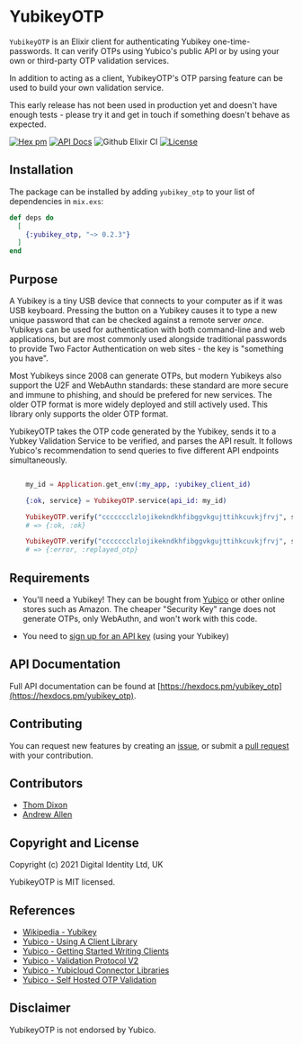 # YubikeyOTP

`YubikeyOTP` is an Elixir client for authenticating Yubikey one-time-passwords. It can verify OTPs using Yubico's public
API or by using your own or third-party OTP validation services.

In addition to acting as a client, YubikeyOTP's OTP parsing feature can be used to build your own validation service.

This early release has not been used in production yet and doesn't have enough tests - please try it and get in touch if
something doesn't behave as expected.

[![Hex pm](http://img.shields.io/hexpm/v/yubikey_otp.svg?style=flat)](https://hex.pm/packages/yubikey_otp)
[![API Docs](https://img.shields.io/badge/api-docs-yellow.svg?style=flat)](http://hexdocs.pm/yubikey_otp/)
![Github Elixir CI](https://github.com/Digital-Identity-Labs/yubikey_otp/workflows/Elixir%20CI/badge.svg)
[![License](https://img.shields.io/hexpm/l/yubikey_otp.svg)](LICENSE)

## Installation

The package can be installed by adding `yubikey_otp` to your list of
dependencies in `mix.exs`:

```elixir
def deps do
  [
    {:yubikey_otp, "~> 0.2.3"}
  ]
end
```

## Purpose

A Yubikey is a tiny USB device that connects to your computer as if it was USB keyboard. Pressing the
button on a Yubikey causes it to type a new unique password that can be checked against a remote server *once*. Yubikeys can
 be used for authentication with both command-line and web applications, but are most commonly used alongside traditional
  passwords to provide Two Factor Authentication on web sites - the key is "something you have".

Most Yubikeys since 2008 can generate OTPs, but modern Yubikeys also support the U2F and WebAuthn standards: these standard are more secure
and immune to phishing, and should be prefered for new services. The older OTP format is more widely deployed and still actively
used. This library only supports the older OTP format.

YubikeyOTP takes the OTP code generated by the Yubikey, sends it to a Yubkey Validation Service to be verified, and parses
the API result. It follows Yubico's recommendation to send queries to five different API endpoints simultaneously.

```elixir

    my_id = Application.get_env(:my_app, :yubikey_client_id)

    {:ok, service} = YubikeyOTP.service(api_id: my_id)

    YubikeyOTP.verify("ccccccclzlojikekndkhfibggvkgujttihkcuvkjfrvj", service)
    # => {:ok, :ok}

    YubikeyOTP.verify("ccccccclzlojikekndkhfibggvkgujttihkcuvkjfrvj", service)
    # => {:error, :replayed_otp}
```

## Requirements

* You'll need a Yubikey! They can be bought from [Yubico](https://www.yubico.com/store/) or other online stores such as
Amazon. The cheaper "Security Key" range does not generate OTPs, only WebAuthn, and won't work with this code.

* You need to [sign up for an API key](https://upgrade.yubico.com/getapikey/) (using your Yubikey)

## API Documentation

Full API documentation can be found at
 [https://hexdocs.pm/yubikey_otp](https://hexdocs.pm/yubikey_otp).

## Contributing

You can request new features by creating an [issue](https://github.com/Digital-Identity-Labs/yubikey_otp/issues),
or submit a [pull request](https://github.com/Digital-Identity-Labs/yubikey_otp/pulls) with your contribution.

## Contributors

* [Thom Dixon](https://github.com/thomdixon)
* [Andrew Allen](https://github.com/allenan)

## Copyright and License

Copyright (c) 2021 Digital Identity Ltd, UK

YubikeyOTP is MIT licensed.

## References

 * [Wikipedia - Yubikey](https://en.wikipedia.org/wiki/YubiKey)
 * [Yubico - Using A Client Library](https://developers.yubico.com/OTP/Libraries/Using_a_library.html)
 * [Yubico - Getting Started Writing Clients](https://developers.yubico.com/yubikey-val/Getting_Started_Writing_Clients.html)
 * [Yubico - Validation Protocol V2](https://developers.yubico.com/yubikey-val/Validation_Protocol_V2.0.html)
 * [Yubico - Yubicloud Connector Libraries](https://developers.yubico.com/OTP/Libraries/List_of_libraries.html)
 * [Yubico - Self Hosted OTP Validation](https://developers.yubico.com/OTP/Guides/Self-hosted_OTP_validation.html)



## Disclaimer
YubikeyOTP is not endorsed by Yubico.


